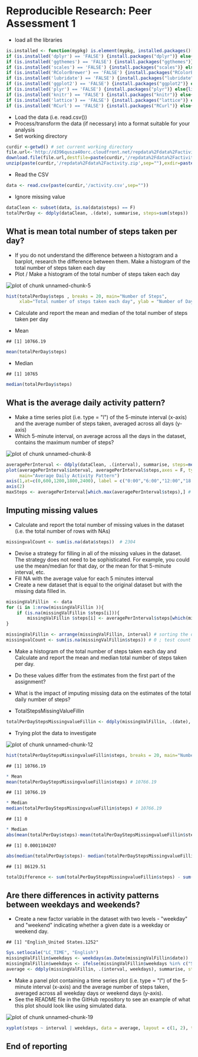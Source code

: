 
# Reproducible Research: Peer Assessment 1

* load all the libraries


```r
is.installed <- function(mypkg) is.element(mypkg, installed.packages()[,1]) 
if (is.installed('dplyr') == 'FALSE') {install.packages("dplyr")} else{library(dplyr)}
if (is.installed('ggthemes') == 'FALSE') {install.packages("ggthemes")} else{library(ggthemes)}
if (is.installed('scales') == 'FALSE') {install.packages("scales")} else{library(scales)}
if (is.installed('RColorBrewer') == 'FALSE') {install.packages("RColorBrewer")} else{library(RColorBrewer)}
if (is.installed('lubridate') == 'FALSE') {install.packages("lubridate")} else{library(lubridate)}
if (is.installed('ggplot2') == 'FALSE') {install.packages("ggplot2")} else{library(ggplot2)}
if (is.installed('plyr') == 'FALSE') {install.packages("plyr")} else{library(plyr)}
if (is.installed('knitr') == 'FALSE') {install.packages("knitr")} else{library(knitr)}
if (is.installed('lattice') == 'FALSE') {install.packages("lattice")} else{library(lattice)}
if (is.installed('RCurl') == 'FALSE') {install.packages("RCurl")} else{library(RCurl)}
```

* Load the data (i.e. read.csv())
* Process/transform the data (if necessary) into a format suitable for your analysis
* Set working directory


```r
curdir <-getwd() # set current working directory
file.url<-'http://d396qusza40orc.cloudfront.net/repdata%2Fdata%2Factivity.zip' # change from https to http due to bugs in RCurl in Windows
download.file(file.url,destfile=paste(curdir,'/repdata%2Fdata%2Factivity.zip',sep=""))
unzip(paste(curdir,'/repdata%2Fdata%2Factivity.zip',sep=""),exdir=paste(curdir,sep=""),overwrite=TRUE)
```

* Read the CSV

```r
data <- read.csv(paste(curdir,'/activity.csv',sep=""))
```

* Ignore missing value


```r
dataClean <- subset(data, is.na(data$steps) == F)
totalPerDay <- ddply(dataClean, .(date), summarise, steps=sum(steps))
```

## What is mean total number of steps taken per day?

* If you do not understand the difference between a histogram and a barplot, research the difference between them. Make a histogram of the total number of steps taken each day
* Plot /  Make a histogram of the total number of steps taken each day

![plot of chunk unnamed-chunk-5](https://github.com/pozypakya/coursera-repdata/blob/master/project1/figure/unnamed-chunk-5-1.png) 

```r
hist(totalPerDay$steps , breaks = 20, main="Number of Steps", 
     xlab="Total number of steps taken each day", ylab = "Number of Days",col="red")
```

* Calculate and report the mean and median of the total number of steps taken per day

* Mean


```
## [1] 10766.19
```
```r
mean(totalPerDay$steps)
```

* Median

```
## [1] 10765
```

```r
median(totalPerDay$steps)	 
```


## What is the average daily activity pattern?
* Make a time series plot (i.e. type = "l") of the 5-minute interval (x-axis) and the average number of steps taken, averaged across all days (y-axis)
* Which 5-minute interval, on average across all the days in the dataset, contains the maximum number of steps?

![plot of chunk unnamed-chunk-8](https://github.com/pozypakya/coursera-repdata/blob/master/project1/figure/unnamed-chunk-8-1.png) 
```r
averagePerInterval <- ddply(dataClean, .(interval), summarise, steps=mean(steps))
plot(averagePerInterval$interval, averagePerInterval$steps,axes = F, type="l", col="red", xlab="Time", ylab="Average Number of Steps",
     main="Average Daily Activity Pattern")
axis(1,at=c(0,600,1200,1800,2400), label = c("0:00","6:00","12:00","18:00","24:00"))
axis(2)
maxSteps <- averagePerInterval[which.max(averagePerInterval$steps),] # 8.35 + 5-minute  = (8.35-8.40)
```	 


## Imputing missing values

* Calculate and report the total number of missing values in the dataset (i.e. the total number of rows with NAs)


```r
missingvalCount <- sum(is.na(data$steps))  # 2304
```


* Devise a strategy for filling in all of the missing values in the dataset. The strategy does not need to be sophisticated. For example, you could use the mean/median for that day, or the mean for that 5-minute interval, etc.
* Fill NA with the average value for each 5 minutes interval
* Create a new dataset that is equal to the original dataset but with the missing data filled in.



```r
missingValFillin  <- data 
for (i in 1:nrow(missingValFillin )){
    if (is.na(missingValFillin $steps[i])){
        missingValFillin $steps[i] <- averagePerInterval$steps[which(missingValFillin $interval[i] == averagePerInterval$interval)]}
}

missingValFillin <- arrange(missingValFillin, interval) # sorting the data by interval
missingvalCount <- sum(is.na(missingValFillin$steps)) # 0 ; test count the missing value 
```

* Make a histogram of the total number of steps taken each day and Calculate and report the mean and median total number of steps taken per day. 
* Do these values differ from the estimates from the first part of the assignment? 
* What is the impact of imputing missing data on the estimates of the total daily number of steps?

* TotalStepsMissingValueFillin


```r
totalPerDayStepsMissingvalueFillin <- ddply(missingValFillin, .(date), summarise, steps=sum(steps))
```

* Trying plot the data to investigate 

![plot of chunk unnamed-chunk-12](https://github.com/pozypakya/coursera-repdata/blob/master/project1/figure/unnamed-chunk-12-1.png) 

```r
hist(totalPerDayStepsMissingvalueFillin$steps, breaks = 20, main="Number of Steps", xlab="Total number of steps taken each day", ylab = "Number of Days",col="red")
```


```
## [1] 10766.19
```

```r
* Mean
mean(totalPerDayStepsMissingvalueFillin$steps) # 10766.19
```


```
## [1] 10766.19
```

```r
* Median
median(totalPerDayStepsMissingvalueFillin$steps) # 10766.19
```


```
## [1] 0
```

```r
* Median
abs(mean(totalPerDay$steps)-mean(totalPerDayStepsMissingvalueFillin$steps)) # 0
```


```
## [1] 0.0001104207
```

```r
abs(median(totalPerDay$steps)- median(totalPerDayStepsMissingvalueFillin$steps))/median(totalPerDay$steps) #0.0001104207
```


```
## [1] 86129.51
```

```r
totalDifference <- sum(totalPerDayStepsMissingvalueFillin$steps) - sum(dataClean$steps)  # 86129.51
```

## Are there differences in activity patterns between weekdays and weekends?

* Create a new factor variable in the dataset with two levels - "weekday" and "weekend" indicating whether a given date is a weekday or weekend day.

```
## [1] "English_United States.1252"
```

```r
Sys.setlocale("LC_TIME", "English") 
missingValFillin$weekdays <- weekdays(as.Date(missingValFillin$date))
missingValFillin$weekdays <- ifelse(missingValFillin$weekdays %in% c("Saturday", "Sunday"),"weekend", "weekday")
average <- ddply(missingValFillin, .(interval, weekdays), summarise, steps=mean(steps))
```


* Make a panel plot containing a time series plot (i.e. type = "l") of the 5-minute interval (x-axis) and the average number of steps taken, 
averaged across all weekday days or weekend days (y-axis). 
* See the README file in the GitHub repository to see an example of what this plot should look like using simulated data.

![plot of chunk unnamed-chunk-19](https://github.com/pozypakya/coursera-repdata/blob/master/project1/figure/unnamed-chunk-19-1.png) 

```r
xyplot(steps ~ interval | weekdays, data = average, layout = c(1, 2), type="l", xlab = "Interval", ylab = "Number of steps" , col="red")
```










## End of reporting

